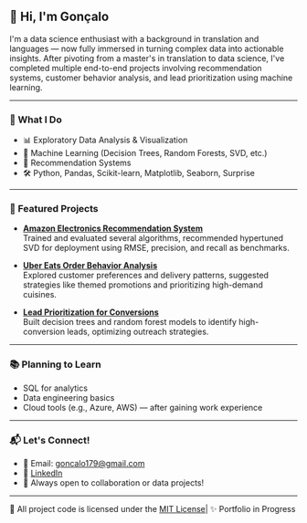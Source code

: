 ## 👋 Hi, I'm Gonçalo

I'm a data science enthusiast with a background in translation and languages — now fully immersed in turning complex data into actionable insights. After pivoting from a master's in translation to data science, I've completed multiple end-to-end projects involving recommendation systems, customer behavior analysis, and lead prioritization using machine learning.

---

### 🧠 What I Do
- 📊 Exploratory Data Analysis & Visualization
- 🤖 Machine Learning (Decision Trees, Random Forests, SVD, etc.)
- 🧩 Recommendation Systems
- 🛠 Python, Pandas, Scikit-learn, Matplotlib, Seaborn, Surprise

---

### 📌 Featured Projects
- **[Amazon Electronics Recommendation System](https://github.com/goncalo179/RecommendationSystem)**  
  Trained and evaluated several algorithms, recommended hypertuned SVD for deployment using RMSE, precision, and recall as benchmarks.

- **[Uber Eats Order Behavior Analysis](https://github.com/goncalo179/UberEatsAnalysis)**  
  Explored customer preferences and delivery patterns, suggested strategies like themed promotions and prioritizing high-demand cuisines.

- **[Lead Prioritization for Conversions](https://github.com/goncalo179/LeadPrioritization)**  
  Built decision trees and random forest models to identify high-conversion leads, optimizing outreach strategies.

---

### 📚 Planning to Learn
- SQL for analytics
- Data engineering basics
- Cloud tools (e.g., Azure, AWS) — after gaining work experience

---

### 📬 Let's Connect!
- 📧 Email: goncalo179@gmail.com
- 💼 [LinkedIn](https://www.linkedin.com/in/gonçalo-lourenço179/)
- 🧠 Always open to collaboration or data projects!

---

📜 All project code is licensed under the [MIT License](https://opensource.org/licenses/MIT)| ✨ Portfolio in Progress

<!--
**goncalo179/goncalo179** is a ✨ _special_ ✨ repository because its `README.md` (this file) appears on your GitHub profile.

Here are some ideas to get you started:

- 🔭 I’m currently working on ...
- 🌱 I’m currently learning ...
- 👯 I’m looking to collaborate on ...
- 🤔 I’m looking for help with ...
- 💬 Ask me about ...
- 📫 How to reach me: ...
- 😄 Pronouns: ...
- ⚡ Fun fact: ...
-->
